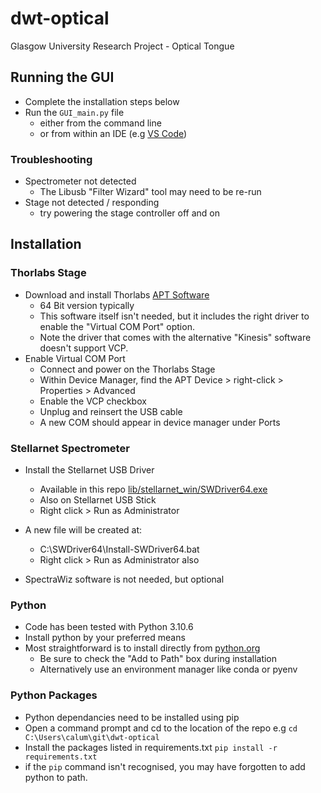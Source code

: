 # dwt-optical
Glasgow University Research Project - Optical Tongue

## Running the GUI

- Complete the installation steps below
- Run the `GUI_main.py` file
   - either from the command line
   - or from within an IDE (e.g [VS Code](https://code.visualstudio.com/))

### Troubleshooting
   - Spectrometer not detected
      - The Libusb "Filter Wizard" tool may need to be re-run
   - Stage not detected / responding
      - try powering the stage controller off and on


## Installation

### Thorlabs Stage
- Download and install Thorlabs [APT Software](https://www.thorlabs.com/software_pages/ViewSoftwarePage.cfm?Code=Motion_Control&viewtab=1)
    - 64 Bit version typically
    - This software itself isn't needed, but it includes the right driver to enable the "Virtual COM Port" option.
    - Note the driver that comes with the alternative "Kinesis" software doesn't support VCP.
- Enable Virtual COM Port
    - Connect and power on the Thorlabs Stage
    - Within Device Manager, find the APT Device > right-click  > Properties > Advanced
    - Enable the VCP checkbox
    - Unplug and reinsert the USB cable
    - A new COM should appear in device manager under Ports

### Stellarnet Spectrometer
- Install the Stellarnet USB Driver
    - Available in this repo [lib/stellarnet_win/SWDriver64.exe](./lib/stellarnet_win/SWDriver64.exe) 
    - Also on Stellarnet USB Stick
    - Right click > Run as Administrator

- A new file will be created at:
    - C:\SWDriver64\Install-SWDriver64.bat
    - Right click > Run as Administrator also

- SpectraWiz software is not needed, but optional



### Python
   - Code has been tested with Python 3.10.6
   - Install python by your preferred means
   - Most straightforward is to install directly from [python.org](https://www.python.org/downloads/)
      - Be sure to check the "Add to Path" box during installation
      - Alternatively use an environment manager like conda or pyenv

### Python Packages
   - Python dependancies need to be installed using pip
   - Open a command prompt and cd to the location of the repo
   e.g `cd C:\Users\calum\git\dwt-optical`
   - Install the packages listed in requirements.txt
      `pip install -r requirements.txt`
   - if the `pip` command isn't recognised, you may have forgotten to add python to path. 
 




